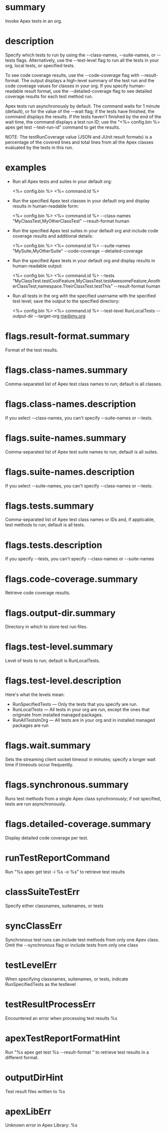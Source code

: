 # summary

Invoke Apex tests in an org.

# description

Specify which tests to run by using the --class-names, --suite-names, or --tests flags. Alternatively, use the --test-level flag to run all the tests in your org, local tests, or specified tests.

To see code coverage results, use the --code-coverage flag with --result-format. The output displays a high-level summary of the test run and the code coverage values for classes in your org. If you specify human-readable result format, use the --detailed-coverage flag to see detailed coverage results for each test method run.

Apex tests run asynchronously by default. The command waits for 1 minute (default), or for the value of the --wait flag; if the tests have finished, the command displays the results. If the tests haven't finished by the end of the wait time, the command displays a test run ID; use the "<%= config.bin %> apex get test --test-run-id" command to get the results.

NOTE: The testRunCoverage value (JSON and JUnit result formats) is a percentage of the covered lines and total lines from all the Apex classes evaluated by the tests in this run.

# examples

- Run all Apex tests and suites in your default org:

  <%= config.bin %> <%= command.id %>

- Run the specified Apex test classes in your default org and display results in human-readable form:

  <%= config.bin %> <%= command.id %> --class-names "MyClassTest,MyOtherClassTest" --result-format human

- Run the specified Apex test suites in your default org and include code coverage results and additional details:

  <%= config.bin %> <%= command.id %> --suite-names "MySuite,MyOtherSuite" --code-coverage --detailed-coverage

- Run the specified Apex tests in your default org and display results in human-readable output:

  <%= config.bin %> <%= command.id %> --tests "MyClassTest.testCoolFeature,MyClassTest.testAwesomeFeature,AnotherClassTest,namespace.TheirClassTest.testThis" --result-format human

- Run all tests in the org with the specified username with the specified test level; save the output to the specified directory:

  <%= config.bin %> <%= command.id %> --test-level RunLocalTests --output-dir <path to outputdir> --target-org me@my.org

# flags.result-format.summary

Format of the test results.

# flags.class-names.summary

Comma-separated list of Apex test class names to run; default is all classes.

# flags.class-names.description

If you select --class-names, you can't specify --suite-names or --tests.

# flags.suite-names.summary

Comma-separated list of Apex test suite names to run; default is all suites.

# flags.suite-names.description

If you select --suite-names, you can't specify --class-names or --tests.

# flags.tests.summary

Comma-separated list of Apex test class names or IDs and, if applicable, test methods to run; default is all tests.

# flags.tests.description

If you specify --tests, you can't specify --class-names or --suite-names

# flags.code-coverage.summary

Retrieve code coverage results.

# flags.output-dir.summary

Directory in which to store test run files.

# flags.test-level.summary

Level of tests to run; default is RunLocalTests.

# flags.test-level.description

Here's what the levels mean:

- RunSpecifiedTests — Only the tests that you specify are run.
- RunLocalTests — All tests in your org are run, except the ones that originate from installed managed packages.
- RunAllTestsInOrg — All tests are in your org and in installed managed packages are run

# flags.wait.summary

Sets the streaming client socket timeout in minutes; specify a longer wait time if timeouts occur frequently.

# flags.synchronous.summary

Runs test methods from a single Apex class synchronously; if not specified, tests are run asynchronously.

# flags.detailed-coverage.summary

Display detailed code coverage per test.

# runTestReportCommand

Run "%s apex get test -i %s -o %s" to retrieve test results

# classSuiteTestErr

Specify either classnames, suitenames, or tests

# syncClassErr

Synchronous test runs can include test methods from only one Apex class. Omit the --synchronous flag or include tests from only one class

# testLevelErr

When specifying classnames, suitenames, or tests, indicate RunSpecifiedTests as the testlevel

# testResultProcessErr

Encountered an error when processing test results
%s

# apexTestReportFormatHint

Run "%s apex get test %s --result-format <format>" to retrieve test results in a different format.

# outputDirHint

Test result files written to %s

# apexLibErr

Unknown error in Apex Library: %s

